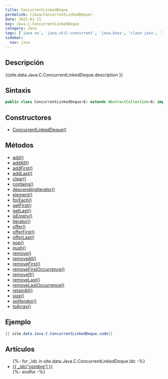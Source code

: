 ```yaml
---
title: ConcurrentLinkedDeque
permalink: /Java/ConcurrentLinkedDeque/
date: 2021-01-11
key: Java.C.ConcurrentLinkedDeque
category: Java
tags: ['java se', 'java.util.concurrent', 'java.base', 'clase java', 'Java 1.7']
sidebar: 
  nav: java
---
```


## Descripción
{{site.data.Java.C.ConcurrentLinkedDeque.description }}

## Sintaxis
~~~java
public class ConcurrentLinkedDeque<E> extends AbstractCollection<E> implements Deque<E>, Serializable
~~~

## Constructores
* [ConcurrentLinkedDeque()](/Java/ConcurrentLinkedDeque/ConcurrentLinkedDeque/)

## Métodos
* [add()](/Java/ConcurrentLinkedDeque/add/)
* [addAll()](/Java/ConcurrentLinkedDeque/addAll/)
* [addFirst()](/Java/ConcurrentLinkedDeque/addFirst/)
* [addLast()](/Java/ConcurrentLinkedDeque/addLast/)
* [clear()](/Java/ConcurrentLinkedDeque/clear/)
* [contains()](/Java/ConcurrentLinkedDeque/contains/)
* [descendingIterator()](/Java/ConcurrentLinkedDeque/descendingIterator/)
* [element()](/Java/ConcurrentLinkedDeque/element/)
* [forEach()](/Java/ConcurrentLinkedDeque/forEach/)
* [getFirst()](/Java/ConcurrentLinkedDeque/getFirst/)
* [getLast()](/Java/ConcurrentLinkedDeque/getLast/)
* [isEmpty()](/Java/ConcurrentLinkedDeque/isEmpty/)
* [iterator()](/Java/ConcurrentLinkedDeque/iterator/)
* [offer()](/Java/ConcurrentLinkedDeque/offer/)
* [offerFirst()](/Java/ConcurrentLinkedDeque/offerFirst/)
* [offerLast()](/Java/ConcurrentLinkedDeque/offerLast/)
* [pop()](/Java/ConcurrentLinkedDeque/pop/)
* [push()](/Java/ConcurrentLinkedDeque/push/)
* [remove()](/Java/ConcurrentLinkedDeque/remove/)
* [removeAll()](/Java/ConcurrentLinkedDeque/removeAll/)
* [removeFirst()](/Java/ConcurrentLinkedDeque/removeFirst/)
* [removeFirstOccurrence()](/Java/ConcurrentLinkedDeque/removeFirstOccurrence/)
* [removeIf()](/Java/ConcurrentLinkedDeque/removeIf/)
* [removeLast()](/Java/ConcurrentLinkedDeque/removeLast/)
* [removeLastOccurrence()](/Java/ConcurrentLinkedDeque/removeLastOccurrence/)
* [retainAll()](/Java/ConcurrentLinkedDeque/retainAll/)
* [size()](/Java/ConcurrentLinkedDeque/size/)
* [spliterator()](/Java/ConcurrentLinkedDeque/spliterator/)
* [toArray()](/Java/ConcurrentLinkedDeque/toArray/)

## Ejemplo
~~~java
{{ site.data.Java.C.ConcurrentLinkedDeque.code}}
~~~

## Artículos
<ul>
{%- for _ldc in site.data.Java.C.ConcurrentLinkedDeque.ldc -%}
   <li>
       <a href="{{_ldc['url'] }}">{{ _ldc['nombre'] }}</a>
   </li>
{%- endfor -%}
</ul>

